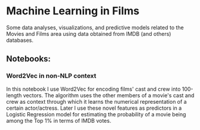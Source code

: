 # Machine Learning in Films
Some data analyses, visualizations, and predictive models related to the Movies and Films area using data obtained from IMDB (and others) databases.

## Notebooks:
### Word2Vec in non-NLP context
In this notebook I use Word2Vec for encoding films' cast and crew into 100-length vectors. The algorithm uses the other members of a movie's cast and crew as context through which it learns the numerical representation of a certain actor/actress. Later I use these novel features as predictors in a Logistic Regression model for estimating the probability of a movie being among the Top 1% in terms of IMDB votes.

